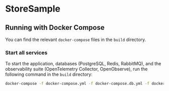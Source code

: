 ﻿# StoreSample

## Running with Docker Compose

You can find the relevant `docker-compose` files in the `build` directory.

### Start all services

To start the application, databases (PostgreSQL, Redis, RabbitMQ), and the observability suite (OpenTelemetry Collector, OpenObserve), run the following command in the `build` directory:

```bash
docker-compose -f docker-compose.yml -f docker-compose.db.yml -f docker-compose.ob.yml up -d